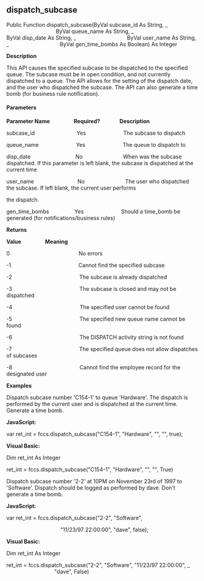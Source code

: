 dispatch_subcase
----------------

Public Function dispatch_subcase(ByVal subcase_id As String, _
                                 ByVal queue_name As String, _
                                 ByVal disp_date As String, _
                                 ByVal user_name As String, _
                                 ByVal gen_time_bombs As Boolean) As Integer

**Description**

This API causes the specified subcase to be dispatched to the specified queue. The subcase must be in open condition, and not currently dispatched to a queue. The API allows for the setting of the dispatch date, and the user who dispatched the subcase. The API can also generate a time bomb (for business rule notification).

#### Parameters
**Parameter Name**                **Required?**             **Description**

subcase_id                            Yes                         The subcase to dispatch

queue_name                         Yes                         The queue to dispatch to

disp_date                              No                           When was the subcase dispatched. If this parameter is left blank, the subcase is dispatched at the current time

user_name                             No                           The user who dispatched the subcase. If left blank, the current user performs

the dispatch.

gen_time_bombs                 Yes                         Should a time_bomb be generated (for notifications/business rules)

**Returns**

**Value**                **Meaning**

0                                              No errors

-1                                             Cannot find the specified subcase

-2                                             The subcase is already dispatched

-3                                             The subcase is closed and may not be dispatched

-4                                             The specified user cannot be found

-5                                             The specified new queue name cannot be found

-6                                             The DISPATCH activity string is not found

-7                                             The specified queue does not allow dispatches of subcases

-8                                             Cannot find the employee record for the designated user

**Examples**

 Dispatch subcase number 'C154-1' to queue 'Hardware'. The dispatch is performed by the current user and is dispatched at the current time. Generate a time bomb.

**JavaScript:**

var ret_int = fccs.dispatch_subcase("C154-1", "Hardware", "", "", true);

**Visual Basic:**

Dim ret_int As Integer

ret_int = fccs.dispatch_subcase("C154-1", "Hardware", "", "", True)

 Dispatch subcase number '2-2' at 10PM on November 23rd of 1997 to 'Software'. Dispatch should be logged as performed by dave. Don't generate a time bomb.

**JavaScript:**

var ret_int = fccs.dispatch_subcase("2-2", "Software",

                                    "11/23/97 22:00:00", "dave", false);

**Visual Basic:**

Dim ret_int As Integer

ret_int = fccs.dispatch_subcase("2-2", "Software", "11/23/97 22:00:00", _
                                "dave", False)